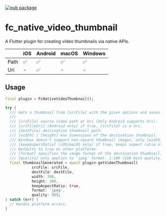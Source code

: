 [![pub package](https://img.shields.io/pub/v/fc_native_video_thumbnail.svg)](https://pub.dev/packages/fc_native_video_thumbnail)

# fc_native_video_thumbnail

A Flutter plugin for creating video thumbnails via native APIs.

|      | iOS | Android | macOS | Windows |
| ---- | --- | ------- | ----- | ------- |
| Path | ✅  | ✅      | ✅    | ✅      |
| Uri  | -   | ✅      | -     | -       |

## Usage

```dart
final plugin = FcNativeVideoThumbnail();

try {
  /// Gets a thumbnail from [srcFile] with the given options and saves it to [destFile].
  ///
  /// [srcFile] source video path or Uri (Only Android supports Uri).
  /// [srcFileUri] (Android only) if true, [srcFile] is a Uri.
  /// [destFile] destination thumbnail path.
  /// [width] / [height] max dimensions of the destination thumbnail.
  /// Windows doesn't support non-square thumbnail images, only [width] is used in Windows, resulting in a [width]x[width] thumbnail.
  /// [keepAspectRatio] (iOS/macOS only) if true, keeps aspect ratio of the destination thumbnail.
  /// Defaults to true on other platforms.
  /// [format] specifies the image format of the destination thumbnail. 'png' or 'jpeg'. Defaults to null(auto).
  /// [quality] only applies to 'jpeg' format. 1-100 (100 best quality). For 'png' the quality is always 100 (lossless PNG).
  final thumbnailGenerated = await plugin.getVideoThumbnail(
            srcFile: srcFile,
            destFile: destFile,
            width: 300,
            height: 300,
            keepAspectRatio: true,
            format: 'jpeg',
            quality: 90);
} catch (err) {
  // Handle platform errors.
}
```
